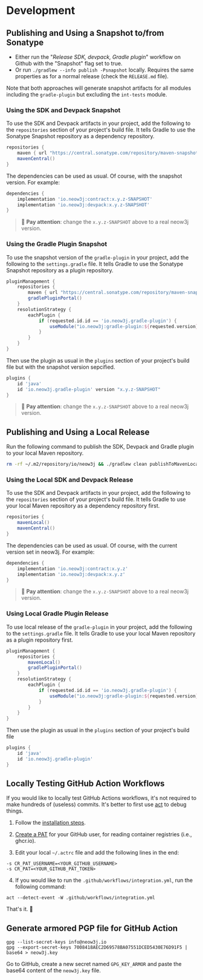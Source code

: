 # Development

## Publishing and Using a Snapshot to/from Sonatype

- Either run the "_Release SDK, devpack, Gradle plugin_" workflow on Github with the "Snapshot" flag set to true.
- Or run `./gradlew --info publish -Psnapshot` locally. Requires the same properties as for a normal
  release (check the `RELEASE.md` file).

Note that both approaches will generate snapshot artifacts for all modules including the `gradle-plugin` but excluding the `int-tests` module. 

### Using the SDK and Devpack Snapshot 

To use the SDK and Devpack artifacts in your project, add the following to the `repositories` section of your 
project's build file. It tells Gradle to use the Sonatype Snapshot repository as a dependency repository.

```groovy
repositories {
    maven { url "https://central.sonatype.com/repository/maven-snapshots/" }
    mavenCentral()
}
```

The dependencies can be used as usual. Of course, with the snapshot version. For example:

```groovy
dependencies {
    implementation 'io.neow3j:contract:x.y.z-SNAPSHOT'
    implementation 'io.neow3j:devpack:x.y.z-SNAPSHOT'
}
```

> 🚨 **Pay attention**: change the `x.y.z-SNAPSHOT` above to a real neow3j version.

### Using the Gradle Plugin Snapshot

To use the snapshot version of the `gradle-plugin` in your project, add the following to the `settings.gradle` file. It
tells Gradle to use the Sonatype Snapshot repository as a plugin repository.

```groovy
pluginManagement {
    repositories {
        maven { url "https://central.sonatype.com/repository/maven-snapshots/" }
        gradlePluginPortal()
    }
    resolutionStrategy {
        eachPlugin {
            if (requested.id.id == 'io.neow3j.gradle-plugin') {
                useModule("io.neow3j:gradle-plugin:${requested.version}")
            }
        }
    }
}
```

Then use the plugin as usual in the `plugins` section of your project's build file but with the snapshot version
sepcified.

```groovy
plugins {
    id 'java'
    id 'io.neow3j.gradle-plugin' version "x.y.z-SNAPSHOT"
}
```

> 🚨 **Pay attention**: change the `x.y.z-SNAPSHOT` above to a real neow3j version.

## Publishing and Using a Local Release

Run the following command to publish the SDK, Devpack and Gradle plugin to your local Maven repository.

```bash
rm -rf ~/.m2/repository/io/neow3j && ./gradlew clean publishToMavenLocal
```

### Using the Local SDK and Devpack Release

To use the SDK and Devpack artifacts in your project, add the following to the `repositories` section of your
project's build file. It tells Gradle to use your local Maven repository as a dependency repository first.

```groovy
repositories {
    mavenLocal()
    mavenCentral() 
}
```

The dependencies can be used as usual. Of course, with the current version set in neow3j. For example:

```groovy
dependencies {
    implementation 'io.neow3j:contract:x.y.z'
    implementation 'io.neow3j:devpack:x.y.z'
}
```

> 🚨 **Pay attention**: change the `x.y.z-SNAPSHOT` above to a real neow3j version.

### Using Local Gradle Plugin Release 

To use local release of the `gradle-plugin` in your project, add the following to the `settings.gradle` file. It
tells Gradle to use your local Maven repository as a plugin repository first.

```groovy
pluginManagement {
    repositories {
        mavenLocal()
        gradlePluginPortal()
    }
    resolutionStrategy {
        eachPlugin {
            if (requested.id.id == 'io.neow3j.gradle-plugin') {
                useModule("io.neow3j:gradle-plugin:${requested.version}")
            }
        }
    }
}
```

Then use the plugin as usual in the `plugins` section of your project's build file 

```groovy
plugins {
    id 'java'
    id 'io.neow3j.gradle-plugin'
}
```

## Locally Testing GitHub Action Workflows

If you would like to locally test GitHub Actions workflows, it's not required to make
hundreds of (useless) commits. It's better to first use [act](https://github.com/nektos/act) to
debug things.

1. Follow the [installation steps](https://github.com/nektos/act#installation).

2. [Create a PAT](https://docs.github.com/en/github/authenticating-to-github/creating-a-personal-access-token) for your
   GitHub user, for reading container registries (i.e., ghcr.io).

3. Edit your local `~/.actrc` file and add the following lines in the end:

```
-s CR_PAT_USERNAME=<YOUR_GITHUB_USERNAME>
-s CR_PAT=<YOUR_GITHUB_PAT_TOKEN>
```

4. If you would like to run the `.github/workflows/integration.yml`, run the following command:

```
act --detect-event -W .github/workflows/integration.yml
```

That's it. :rocket:

## Generate armored PGP file for GitHub Action

```
gpg --list-secret-keys info@neow3j.io
gpg --export-secret-keys 7008418AEC2D69578BA07551DCED5430E76D91F5 | base64 > neow3j.key
```

Go to GitHub, create a new secret named `GPG_KEY_ARMOR` and paste the base64 content of the `neow3j.key` file.